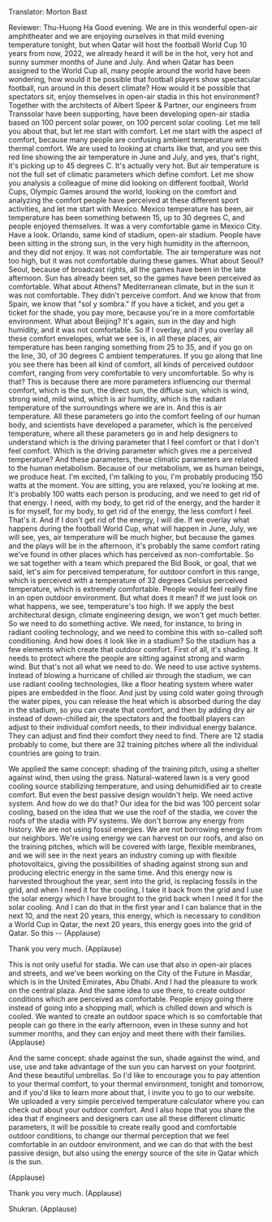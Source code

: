 

Translator: Morton Bast

Reviewer: Thu-Huong Ha
Good evening.
We are in this wonderful
open-air amphitheater
and we are enjoying ourselves
in that mild evening
temperature tonight,
but when Qatar will host
the football World Cup
10 years from now,
2022,
we already heard it will be
in the hot, very hot and sunny
summer months of June and July.
And when Qatar has been assigned
to the World Cup all, many
people around the world have been
wondering, how would it be
possible that football players
show spectacular football,
run around in this desert
climate? How would it be
possible that spectators sit,
enjoy themselves in open-air
stadia in this hot environment?
Together with the architects of
Albert Speer &amp; Partner, our engineers
from Transsolar have been
supporting, have been developing
open-air stadia based on 100 percent
solar power, on 100 percent solar cooling.
Let me tell you about that,
but let me start with comfort.
Let me start with the aspect
of comfort, because many people
are confusing
ambient temperature
with thermal comfort.
We are used to looking at charts like
that, and you see this red line
showing the air temperature
in June and July, and yes, that&#39;s right,
it&#39;s picking up to 45 degrees C.
It&#39;s actually very hot.
But air temperature is not
the full set of climatic
parameters which define comfort.
Let me show you analysis
a colleague of mine did looking
on different football, World Cups,
Olympic Games around the world,
looking on the comfort
and analyzing the comfort
people have perceived at these
different sport activities,
and let me start with Mexico.
Mexico temperature has been, air
temperature has been something between
15, up to 30 degrees C, and people
enjoyed themselves.
It was a very comfortable game
in Mexico City. Have a look.
Orlando, same kind of stadium,
open-air stadium. People have
been sitting in the strong sun,
in the very high humidity
in the afternoon, and they
did not enjoy. It was not comfortable.
The air temperature was not too high, but it was not
comfortable during these games.
What about Seoul? Seoul, because
of broadcast rights, all the
games have been in the late
afternoon. Sun has already been
set, so the games have been
perceived as comfortable.
What about Athens? Mediterranean
climate, but in the sun it was
not comfortable. They didn&#39;t perceive comfort.
And we know that from Spain,
we know that &quot;sol y sombra.&quot;
If you have a ticket, and you
get a ticket for the shade,
you pay more, because you&#39;re
in a more comfortable environment.
What about Beijing?
It&#39;s again, sun in the day
and high humidity,
and it was not comfortable.
So if I overlay, and if you
overlay all these comfort
envelopes, what we see is,
in all these places, air temperature has
been ranging something from 25
to 35, and if you go on
the line, 30, of 30 degrees C
ambient temperatures. If you
go along that line you see
there has been all kind of
comfort, all kinds of perceived
outdoor comfort, ranging from
very comfortable
to very uncomfortable.
So why is that?
This is because there are
more parameters influencing
our thermal comfort, which is
the sun, the direct sun,
the diffuse sun, which is wind,
strong wind, mild wind, which is
air humidity, which is
the radiant temperature of the
surroundings where we are in.
And this is air temperature.
All these parameters go into
the comfort feeling of our
human body, and scientists
have developed a parameter,
which is the perceived
temperature, where all these
parameters go in and help
designers to understand
which is the driving parameter
that I feel comfort or that
I don&#39;t feel comfort.
Which is the driving parameter
which gives me a perceived
temperature? And these parameters,
these climatic parameters are
related to the human metabolism.
Because of our metabolism,
we as human beings,
we produce heat.
I&#39;m excited, I&#39;m talking to you,
I&#39;m probably producing
150 watts
at the moment. You are sitting,
you are relaxed, you&#39;re looking
at me. It&#39;s probably 100
watts each person is producing,
and we need to get rid of that
energy. I need, with my body,
to get rid of the energy, and
the harder it is for myself,
for my body, to get rid of the
energy, the less comfort I feel.
That&#39;s it. And if I don&#39;t
get rid of the energy,
I will die.
If we overlay what happens
during the football World Cup,
what will happen in June, July,
we will see, yes, air
temperature will be much higher,
but because the games and
the plays will be in the afternoon,
it&#39;s probably the same comfort
rating we&#39;ve found in other
places which has perceived
as non-comfortable.
So we sat together with a team
which prepared the Bid Book, or goal,
that we said, let&#39;s aim
for perceived temperature,
for outdoor comfort in this range,
which is perceived with a
temperature of 32 degrees
Celsius perceived temperature,
which is extremely comfortable.
People would feel really fine
in an open outdoor environment.
But what does it mean?
If we just look on what happens,
we see, temperature&#39;s too high.
If we apply the best architectural design,
climate engineering design,
we won&#39;t get much better.
So we need to do something active.
We need, for instance, to bring
in radiant cooling technology,
and we need to combine this
with so-called soft conditioning.
And how does it look like in a stadium?
So the stadium has a few
elements which create that
outdoor comfort. First of all,
it&#39;s shading. It needs
to protect where the people
are sitting against strong
and warm wind.
But that&#39;s not all what we need
to do. We need to use
active systems.
Instead of blowing a hurricane
of chilled air through the stadium,
we can use radiant
cooling technologies, like a
floor heating system where water
pipes are embedded in the floor.
And just by using cold water
going through the water pipes,
you can release the heat
which is absorbed during the day
in the stadium, so you can
create that comfort, and then by
adding dry air instead of
down-chilled air, the spectators
and the football players can
adjust to their individual
comfort needs, to their
individual energy balance.
They can adjust and find
their comfort they need to find.
There are 12 stadia probably
to come, but there are
32 training pitches where
all the individual countries
are going to train.

We applied the same concept:
shading of the training pitch,
using a shelter against wind,
then using the grass.
Natural-watered lawn is a
very good cooling source
stabilizing temperature,
and using dehumidified air to
create comfort.
But even the best passive design
wouldn&#39;t help.
We need active system.
And how do we do that?
Our idea for the bid was
100 percent solar cooling,
based on the idea that we use
the roof of the stadia,
we cover the roofs of the stadia
with PV systems.
We don&#39;t borrow any energy
from history.
We are not using fossil energies.
We are not borrowing energy
from our neighbors.
We&#39;re using energy we can harvest
on our roofs, and also on the
training pitches, which will be
covered with large, flexible
membranes, and we will see
in the next years an industry
coming up with flexible
photovoltaics, giving
the possibilities of shading
against strong sun and producing
electric energy in the same time.
And this energy now is
harvested throughout the year,
sent into the grid,
is replacing fossils
in the grid, and when I need it
for the cooling, I take it
back from the grid and I
use the solar energy
which I have brought to the grid
back when I need
it for the solar cooling.
And I can do that in the first
year and I can balance that
in the next 10, and the next
20 years, this energy,
which is necessary to condition
a World Cup in Qatar,
the next 20 years, this energy
goes into the grid of Qatar.
So this -- 
(Applause)

Thank you very much. 
(Applause)

This is not only useful
for stadia. We can use that also
in open-air places and streets,
and we&#39;ve been working on
the City of the Future
in Masdar, which is in the
United Emirates, Abu Dhabi.
And I had the pleasure to work
on the central plaza.
And the same idea to use there,
to create outdoor conditions
which are perceived
as comfortable. People enjoy
going there instead of going
into a shopping mall, which is
chilled down and which is
cooled. We wanted to create
an outdoor space
which is so comfortable that
people can go there in the
early afternoon, even in these
sunny and hot summer months,
and they can enjoy and meet there
with their families. 
(Applause)


And the same concept:
shade against the sun,
shade against the wind,
and use, use and take advantage
of the sun you can harvest
on your footprint.
And these beautiful umbrellas.
So I&#39;d like to encourage you
to pay attention to your
thermal comfort, to your
thermal environment,
tonight and tomorrow,
and if you&#39;d like to learn more
about that, I invite you
to go to our website.
We uploaded a very simple
perceived temperature calculator
where you can check out
about your outdoor comfort.
And I also hope that you
share the idea that
if engineers and designers
can use all these different
climatic parameters,
it will be possible to create
really good and comfortable
outdoor conditions,
to change our thermal perception
that we feel comfortable
in an outdoor environment,
and we can do that
with the best passive design,
but also using the energy source
of the site in Qatar which is
the sun.

(Applause)

Thank you very much. 
(Applause)

Shukran. 
(Applause)

